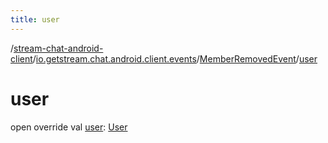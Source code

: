 ```yaml
---
title: user
---
```

/[stream-chat-android-client](../../index.md)/[io.getstream.chat.android.client.events](../index.md)/[MemberRemovedEvent](index.md)/[user](user.md)  
  
  
  
# user  
open override val [user](user.md): [User](../../io.getstream.chat.android.client.models/User/index.md)
